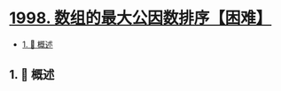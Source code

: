 # [1998. 数组的最大公因数排序【困难】](https://github.com/tnotesjs/TNotes.leetcode/tree/main/notes/1998.%20%E6%95%B0%E7%BB%84%E7%9A%84%E6%9C%80%E5%A4%A7%E5%85%AC%E5%9B%A0%E6%95%B0%E6%8E%92%E5%BA%8F%E3%80%90%E5%9B%B0%E9%9A%BE%E3%80%91)

<!-- region:toc -->

- [1. 📝 概述](#1--概述)

<!-- endregion:toc -->

## 1. 📝 概述

